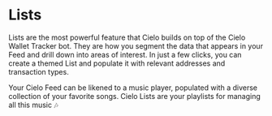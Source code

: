 # Lists

Lists are the most powerful feature that Cielo builds on top of the Cielo Wallet Tracker bot. They are how you segment the data that appears in your Feed and drill down into areas of interest. In just a few clicks, you can create a themed List and populate it with relevant addresses and transaction types.

Your Cielo Feed can be likened to a music player, populated with a diverse collection of your favorite songs. Cielo Lists are your playlists for managing all this music 🎶
